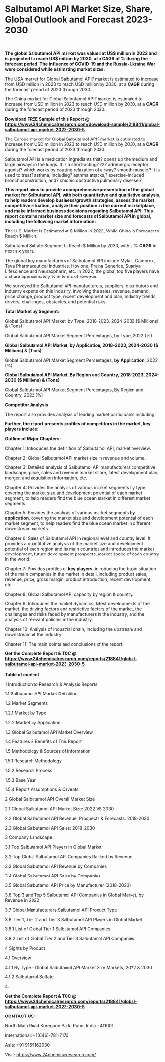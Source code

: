 <h1>Salbutamol API Market Size, Share, Global Outlook and Forecast 2023-2030</h1><br/><p><strong>The global Salbutamol API market was valued at US$ million in 2022 and is projected to reach US$ million by 2030, at a <strong>CAGR</strong> of % during the forecast period. The influence of COVID-19 and the Russia-Ukraine War were considered while estimating market sizes.</strong></p><p>The USA market for Global Salbutamol API? market is estimated to increase from USD million in 2023 to reach USD million by 2030, at a <strong>CAGR</strong> during the forecast period of 2023 through 2030.</p><p>The China market for Global Salbutamol API? market is estimated to increase from USD million in 2023 to reach USD million by 2030, at a <strong>CAGR</strong> during the forecast period of 2023 through 2030.</p><div><b>Download FREE Sample of this Report @ <a href="https://www.24chemicalresearch.com/download-sample/218841/global-salbutamol-api-market-2023-2030-5">https://www.24chemicalresearch.com/download-sample/218841/global-salbutamol-api-market-2023-2030-5</a></b></div><p>The Europe market for Global Salbutamol API? market is estimated to increase from USD million in 2023 to reach USD million by 2030, at a <strong>CAGR</strong> during the forecast period of 2023 through 2030.</p><p>Salbutamol API is a medication ingrediants that? opens up the medium and large airways in the lungs. It is a short-acting? ?2? adrenergic receptor agonist? which works by causing relaxation of airway? smooth muscle.? It is used to treat? asthma, including? asthma attacks,? exercise-induced bronchoconstriction, and? chronic obstructive pulmonary disease.? </p><p><strong>This report aims to provide a comprehensive presentation of the global market for Salbutamol API, with both quantitative and qualitative analysis, to help readers develop business/growth strategies, assess the market competitive situation, analyze their position in the current marketplace, and make informed business decisions regarding Salbutamol API. This report contains market size and forecasts of Salbutamol API in global, including the following market information:</strong></p><p>The U.S. Market is Estimated at $ Million in 2022, While China is Forecast to Reach $ Million.</p><p>Salbutamol Sulfate Segment to Reach $ Million by 2030, with a % <strong>CAGR</strong> in next six years.</p><p>The global key manufacturers of Salbutamol API include Mylan, Cambrex, Teva Pharmaceutical Industries, Hovione, Prajna Generics, Supriya Lifescience and Neuraxpharm, etc. in 2022, the global top five players have a share approximately % in terms of revenue.</p><p>We surveyed the Salbutamol API manufacturers, suppliers, distributors and industry experts on this industry, involving the sales, revenue, demand, price change, product type, recent development and plan, industry trends, drivers, challenges, obstacles, and potential risks.</p><p><strong>Total Market by Segment:</strong></p><p>Global Salbutamol API Market, by Type, 2018-2023, 2024-2030 ($ Millions) & (Tons)</p><p>Global Salbutamol API Market Segment Percentages, by Type, 2022 (%)</p><p><strong>Global Salbutamol API Market, <strong>by Application</strong>, 2018-2023, 2024-2030 ($ Millions) & (Tons)</strong></p><p>Global Salbutamol API Market Segment Percentages, <strong>by Application</strong>, 2022 (%)</p><p><strong>Global Salbutamol API Market, By Region and Country, 2018-2023, 2024-2030 ($ Millions) & (Tons)</strong></p><p>Global Salbutamol API Market Segment Percentages, By Region and Country, 2022 (%)</p><p><strong>Competitor Analysis</strong></p><p>The report also provides analysis of leading market participants including:</p><p><strong>Further, the report presents profiles of competitors in the market, <strong>key players</strong> include:</strong></p><p><strong>Outline of Major Chapters:</strong></p><p>Chapter 1: Introduces the definition of Salbutamol API, market overview.</p><p>Chapter 2: Global Salbutamol API market size in revenue and volume.</p><p>Chapter 3: Detailed analysis of Salbutamol API manufacturers competitive landscape, price, sales and revenue market share, latest development plan, merger, and acquisition information, etc.</p><p>Chapter 4: Provides the analysis of various market segments by type, covering the market size and development potential of each market segment, to help readers find the blue ocean market in different market segments.</p><p>Chapter 5: Provides the analysis of various market segments <strong>by application</strong>, covering the market size and development potential of each market segment, to help readers find the blue ocean market in different downstream markets.</p><p>Chapter 6: Sales of Salbutamol API in regional level and country level. It provides a quantitative analysis of the market size and development potential of each region and its main countries and introduces the market development, future development prospects, market space of each country in the world.</p><p>Chapter 7: Provides profiles of <strong>key players</strong>, introducing the basic situation of the main companies in the market in detail, including product sales, revenue, price, gross margin, product introduction, recent development, etc.</p><p>Chapter 8: Global Salbutamol API capacity by region & country.</p><p>Chapter 9: Introduces the market dynamics, latest developments of the market, the driving factors and restrictive factors of the market, the challenges and risks faced by manufacturers in the industry, and the analysis of relevant policies in the industry.</p><p>Chapter 10: Analysis of industrial chain, including the upstream and downstream of the industry.</p><p>Chapter 11: The main points and conclusions of the report.</p><div><b>Get the Complete Report & TOC @ <a href="https://www.24chemicalresearch.com/reports/218841/global-salbutamol-api-market-2023-2030-5">https://www.24chemicalresearch.com/reports/218841/global-salbutamol-api-market-2023-2030-5</a></b></div><br><b>Table of content</b><p>1 Introduction to Research & Analysis Reports<br />
 
  1.1 Salbutamol API Market Definition<br />
 
  1.2 Market Segments<br />
 
  1.2.1 Market by Type<br />
 
  1.2.2 Market by Application<br />
 
  1.3 Global Salbutamol API Market Overview<br />
 
  1.4 Features & Benefits of This Report<br />
 
  1.5 Methodology & Sources of Information<br />
 
  1.5.1 Research Methodology<br />
 
  1.5.2 Research Process<br />
 
  1.5.3 Base Year<br />
 
  1.5.4 Report Assumptions & Caveats<br />
 
 2 Global Salbutamol API Overall Market Size<br />
 
  2.1 Global Salbutamol API Market Size: 2022 VS 2030<br />
 
  2.2 Global Salbutamol API Revenue, Prospects & Forecasts: 2018-2030<br />
 
  2.3 Global Salbutamol API Sales: 2018-2030<br />
 
 3 Company Landscape<br />
 
  3.1 Top Salbutamol API Players in Global Market<br />
 
  3.2 Top Global Salbutamol API Companies Ranked by Revenue<br />
 
  3.3 Global Salbutamol API Revenue by Companies<br />
 
  3.4 Global Salbutamol API Sales by Companies<br />
 
  3.5 Global Salbutamol API Price by Manufacturer (2018-2023)<br />
 
  3.6 Top 3 and Top 5 Salbutamol API Companies in Global Market, by Revenue in 2022<br />
 
  3.7 Global Manufacturers Salbutamol API Product Type<br />
 
  3.8 Tier 1, Tier 2 and Tier 3 Salbutamol API Players in Global Market<br />
 
  3.8.1 List of Global Tier 1 Salbutamol API Companies<br />
 
  3.8.2 List of Global Tier 2 and Tier 3 Salbutamol API Companies<br />
 
 4 Sights by Product<br />
 
  4.1 Overview<br />
 
  4.1.1 By Type - Global Salbutamol API Market Size Markets, 2022 & 2030<br />
 
  4.1.2 Salbutamol Sulfate<br />
 
  4.<br><div><b>Get the Complete Report & TOC @ <a href="https://www.24chemicalresearch.com/reports/218841/global-salbutamol-api-market-2023-2030-5">https://www.24chemicalresearch.com/reports/218841/global-salbutamol-api-market-2023-2030-5</a></b></div></p>
 
 <b>CONTACT US:</b><br>
 
 North Main Road Koregaon Park, Pune, India - 411001.<br/>
 
 International: +1(646)-781-7170<br/>
 
 Asia: +91 9169162030<br/>
 
 Visit: <a href="https://www.24chemicalresearch.com/">https://www.24chemicalresearch.com/</a>
 
 <br>